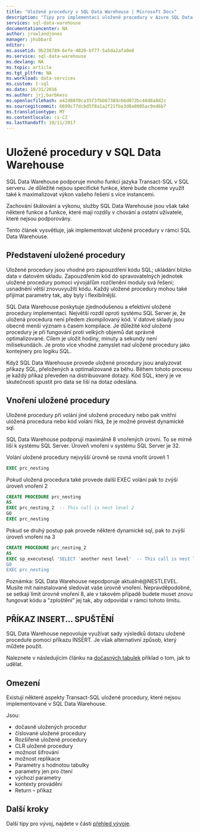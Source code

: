 ```yaml
---
title: "Uložené procedury v SQL Data Warehouse | Microsoft Docs"
description: "Tipy pro implementaci uložené procedury v Azure SQL Data Warehouse na vývoj řešení."
services: sql-data-warehouse
documentationcenter: NA
author: jrowlandjones
manager: jhubbard
editor: 
ms.assetid: 9b238789-6efe-4820-bf77-5a5da2afa0e8
ms.service: sql-data-warehouse
ms.devlang: NA
ms.topic: article
ms.tgt_pltfrm: NA
ms.workload: data-services
ms.custom: t-sql
ms.date: 10/31/2016
ms.author: jrj;barbkess
ms.openlocfilehash: e42d80f0ca35f3fbb67389c66d072bc40d8a8d2c
ms.sourcegitcommit: 6699c77dcbd5f8a1a2f21fba3d0a0005ac9ed6b7
ms.translationtype: MT
ms.contentlocale: cs-CZ
ms.lasthandoff: 10/11/2017
---
```

# <a name="stored-procedures-in-sql-data-warehouse"></a>Uložené procedury v SQL Data Warehouse
SQL Data Warehouse podporuje mnoho funkcí jazyka Transact-SQL v SQL serveru. Je důležité nejsou specifické funkce, které bude chceme využít také k maximalizovat výkon vašeho řešení s více instancemi.

Zachování škálování a výkonu, služby SQL Data Warehouse jsou však také některé funkce a funkce, které mají rozdíly v chování a ostatní uživatele, které nejsou podporovány.

Tento článek vysvětluje, jak implementovat uložené procedury v rámci SQL Data Warehouse.

## <a name="introducing-stored-procedures"></a>Představení uložené procedury
Uložené procedury jsou vhodné pro zapouzdření kódu SQL; ukládání blízko data v datovém skladu. Zapouzdřením kód do spravovatelných jednotek uložené procedury pomoci vývojářům rozčlenění moduly svá řešení; usnadnění větší znovuvyužití kódu. Každý uložené procedury mohou také přijímat parametry tak, aby byly i flexibilnější.

SQL Data Warehouse poskytuje zjednodušenou a efektivní uložené procedury implementaci. Největší rozdíl oproti systému SQL Server je, že uložená procedura není předem zkompilovaný kód. V datové sklady jsou obecně menší význam s časem kompilace. Je důležité kód uložené procedury je při fungování proti velkých objemů dat správně optimalizované. Cílem je uložit hodiny, minuty a sekundy není milisekundách. Je proto více vhodné zamyslet nad uložené procedury jako kontejnery pro logiku SQL.     

Když SQL Data Warehouse provede uložené procedury jsou analyzovat příkazy SQL, přeložených a optimalizované za běhu. Během tohoto procesu je každý příkaz převeden na distribuované dotazy. Kód SQL, který je ve skutečnosti spustit pro data se liší na dotaz odeslána.

## <a name="nesting-stored-procedures"></a>Vnoření uložené procedury
Uložené procedury při volání jiné uložené procedury nebo pak vnitřní uložená procedura nebo kód volání říká, že je možné provést dynamické sql.

SQL Data Warehouse podporují maximálně 8 vnořených úrovní. To se mírně liší k systému SQL Server. Úroveň vnoření v systému SQL Server je 32.

Volání uložené procedury nejvyšší úrovně se rovná vnořit úroveň 1

```sql
EXEC prc_nesting
```
Pokud uložená procedura také provede další EXEC volání pak to zvýší úroveň vnoření 2

```sql
CREATE PROCEDURE prc_nesting
AS
EXEC prc_nesting_2  -- This call is nest level 2
GO
EXEC prc_nesting
```
Pokud se druhý postup pak provede některé dynamické sql, pak to zvýší úroveň vnoření na 3

```sql
CREATE PROCEDURE prc_nesting_2
AS
EXEC sp_executesql 'SELECT 'another nest level'  -- This call is nest level 2
GO
EXEC prc_nesting
```

Poznámka: SQL Data Warehouse nepodporuje aktuálně@NESTLEVEL. Musíte mít nainstalované sledovat vaše úrovně vnoření. Nepravděpodobné, se setkají limit úrovně vnoření 8, ale v takovém případě budete muset znovu fungovat kódu a "zploštění" jej tak, aby odpovídal v rámci tohoto limitu.

## <a name="insertexecute"></a>PŘÍKAZ INSERT... SPUŠTĚNÍ
SQL Data Warehouse nepovoluje využívat sady výsledků dotazu uložené proceduře pomocí příkazu INSERT. Je však alternativní způsob, který můžete použít.

Naleznete v následujícím článku na [dočasných tabulek] příklad o tom, jak to udělat.

## <a name="limitations"></a>Omezení
Existují některé aspekty Transact-SQL uložené procedury, které nejsou implementované v SQL Data Warehouse.

Jsou:

* dočasně uložených procedur
* číslované uložené procedury
* Rozšířené uložené procedury
* CLR uložené procedury
* možnost šifrování
* možnost replikace
* Parametry s hodnotou tabulky
* parametry jen pro čtení
* výchozí parametry
* kontexty provádění
* Return – příkaz

## <a name="next-steps"></a>Další kroky
Další tipy pro vývoj, najdete v části [přehled vývoje][development overview].

<!--Image references-->

<!--Article references-->
[dočasných tabulek]: ./sql-data-warehouse-tables-temporary.md#modularizing-code
[development overview]: ./sql-data-warehouse-overview-develop.md

<!--MSDN references-->
[nest level]: https://msdn.microsoft.com/library/ms187371.aspx

<!--Other Web references-->
